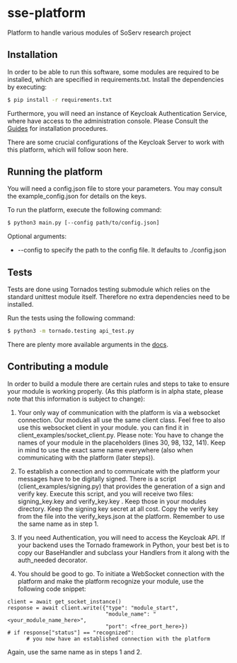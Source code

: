 # sse-platform

Platform to handle various modules of SoServ research project


## Installation

In order to be able to run this software, some modules are required to be installed, which are specified in requirements.txt. Install the dependencies by executing:

```sh
$ pip install -r requirements.txt
```

Furthermore, you will need an instance of Keycloak Authentication Service, where have access to the administration console.
Please Consult the [Guides](https://www.keycloak.org/guides) for installation procedures.

There are some crucial configurations of the Keycloak Server to work with this platform, which will follow soon here.

## Running the platform

You will need a config.json file to store your parameters. You may consult the example_config.json for details on the keys.

To run the platform, execute the following command:

```sh
$ python3 main.py [--config path/to/config.json]
```
Optional arguments:
- --config to specify the path to the config file. It defaults to ./config.json

## Tests

Tests are done using Tornados testing submodule which relies on the standard unittest module itself.
Therefore no extra dependencies need to be installed.

Run the tests using the following command:

```sh
$ python3 -m tornado.testing api_test.py
```

There are plenty more available arguments in the [docs](https://www.tornadoweb.org/en/stable/testing.html#tornado.testing.main).


## Contributing a module

In order to build a module there are certain rules and steps to take to ensure your module is working properly. (As this platform is in alpha state, please note that this information is subject to change):

1. Your only way of communication with the platform is via a websocket connection.
  Our modules all use the same client class. Feel free to also use this websocket client in your module. you can find it in client_examples/socket_client.py. Please note: You have to change the names of your module in the placeholders (lines 30, 98, 132, 141). Keep in mind to use the exact same name everywhere (also when communicating with the platform (later steps)).

2. To establish a connection and to communicate with the platform your messages have to be digitally signed. There is a script (client_examples/signing.py) that provides the generation of a sign and verify key. Execute this script, and you will receive two files: signing_key.key and verify_key.key . Keep those in your modules directory. Keep the signing key secret at all cost. Copy the verify key from the file into the verify_keys.json at the platform. Remember to use the same name as in step 1.
3. If you need Authentication, you will need to access the Keycloak API. If your backend uses the Tornado framework in Python, your best bet is to copy our BaseHandler and subclass your Handlers from it along with the auth_needed decorator. 
4. You should be good to go. To initiate a WebSocket connection with the platform and make the platform recognize your module, use the following code snippet:
```python3
client = await get_socket_instance()
response = await client.write({"type": "module_start",
                               "module_name": "<your_module_name_here>",
                               "port": <free_port_here>})
# if response["status"] == "recognized":
      # you now have an established connection with the platform
```
Again, use the same name as in steps 1 and 2.
